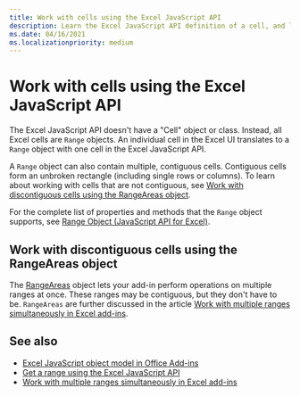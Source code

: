 ```yaml
---
title: Work with cells using the Excel JavaScript API
description: Learn the Excel JavaScript API definition of a cell, and learn how to work with cells.
ms.date: 04/16/2021
ms.localizationpriority: medium
---
```


# Work with cells using the Excel JavaScript API

The Excel JavaScript API doesn't have a "Cell" object or class. Instead, all Excel cells are `Range` objects. An individual cell in the Excel UI translates to a `Range` object with one cell in the Excel JavaScript API.

A `Range` object can also contain multiple, contiguous cells. Contiguous cells form an unbroken rectangle (including single rows or columns). To learn about working with cells that are not contiguous, see [Work with discontiguous cells using the RangeAreas object](#work-with-discontiguous-cells-using-the-rangeareas-object).

For the complete list of properties and methods that the `Range` object supports, see [Range Object (JavaScript API for Excel)](/javascript/api/excel/excel.range).

## Work with discontiguous cells using the RangeAreas object

The [RangeAreas](/javascript/api/excel/excel.rangeareas) object lets your add-in perform operations on multiple ranges at once. These ranges may be contiguous, but they don't have to be. `RangeAreas` are further discussed in the article [Work with multiple ranges simultaneously in Excel add-ins](excel-add-ins-multiple-ranges.md).

## See also

- [Excel JavaScript object model in Office Add-ins](excel-add-ins-core-concepts.md)
- [Get a range using the Excel JavaScript API](excel-add-ins-ranges-get.md)
- [Work with multiple ranges simultaneously in Excel add-ins](excel-add-ins-multiple-ranges.md)
